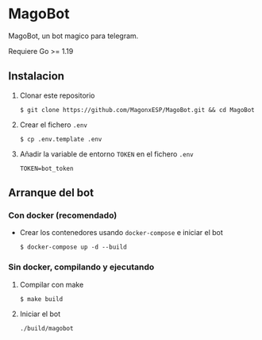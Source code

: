 # MagoBot
MagoBot, un bot magico para telegram.

Requiere Go >= 1.19

## Instalacion
1. Clonar este repositorio
    ```shell script
    $ git clone https://github.com/MagonxESP/MagoBot.git && cd MagoBot
    ```
2. Crear el fichero ``.env``
    ```shell script
    $ cp .env.template .env
    ```
3. Añadir la variable de entorno ``TOKEN`` en el fichero ``.env``
    ```shell script
    TOKEN=bot_token
    ```
## Arranque del bot   
### Con docker (recomendado)
* Crear los contenedores usando ``docker-compose`` e iniciar el bot
    ```shell script
    $ docker-compose up -d --build
    ```
### Sin docker, compilando y ejecutando
1. Compilar con make
    ```shell script
    $ make build
    ```

2. Iniciar el bot
    ```shell script
    ./build/magobot
    ```
 